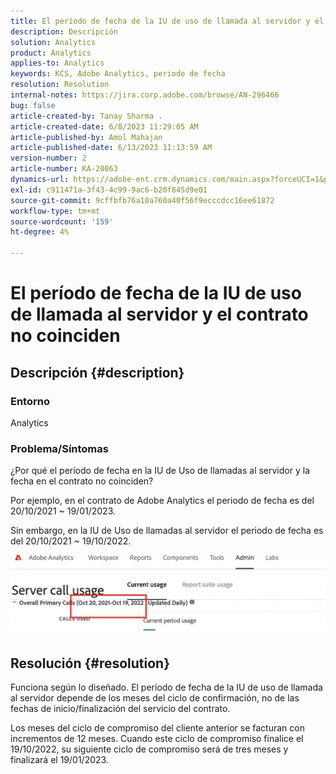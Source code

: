 ```yaml
---
title: El período de fecha de la IU de uso de llamada al servidor y el contrato no coinciden
description: Descripción
solution: Analytics
product: Analytics
applies-to: Analytics
keywords: KCS, Adobe Analytics, periodo de fecha
resolution: Resolution
internal-notes: https://jira.corp.adobe.com/browse/AN-296466
bug: false
article-created-by: Tanay Sharma .
article-created-date: 6/8/2023 11:29:05 AM
article-published-by: Amol Mahajan
article-published-date: 6/13/2023 11:13:59 AM
version-number: 2
article-number: KA-20863
dynamics-url: https://adobe-ent.crm.dynamics.com/main.aspx?forceUCI=1&pagetype=entityrecord&etn=knowledgearticle&id=718f0faa-ef05-ee11-8f6e-6045bd006b3d
exl-id: c911471a-3f43-4c99-9ac6-b20f845d9e01
source-git-commit: 9cffbfb76a10a760a40f56f9ecccdcc16ee61872
workflow-type: tm+mt
source-wordcount: '159'
ht-degree: 4%

---
```


# El período de fecha de la IU de uso de llamada al servidor y el contrato no coinciden

## Descripción {#description}


### <b>Entorno</b>

Analytics

### <b>Problema/Síntomas</b>

¿Por qué el período de fecha en la IU de Uso de llamadas al servidor y la fecha en el contrato no coinciden?

Por ejemplo, en el contrato de Adobe Analytics el periodo de fecha es del 20/10/2021 ~ 19/01/2023.


Sin embargo, en la IU de Uso de llamadas al servidor el periodo de fecha es del 20/10/2021 ~ 19/10/2022.


<b>![](assets/___728f0faa-ef05-ee11-8f6e-6045bd006b3d___.png)</b>

## Resolución {#resolution}


Funciona según lo diseñado. El período de fecha de la IU de uso de llamada al servidor depende de los meses del ciclo de confirmación, no de las fechas de inicio/finalización del servicio del contrato.

Los meses del ciclo de compromiso del cliente anterior se facturan con incrementos de 12 meses. Cuando este ciclo de compromiso finalice el 19/10/2022, su siguiente ciclo de compromiso será de tres meses y finalizará el 19/01/2023.
